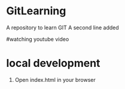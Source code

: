 # GitLearning
A repository to learn GIT
A second line added 

#watching youtube video 

# local development 
1. Open index.html in your browser
